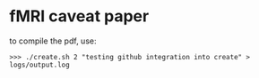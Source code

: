 # fMRI caveat paper


to compile the pdf, use:

`>>> ./create.sh 2 "testing github integration into create" > logs/output.log`
